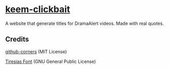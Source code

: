 # [keem-clickbait](http://ChildishGiant.github.io/leafy-clickbait/)
A website that generate titles for DramaAlert videos. Made with real quotes.


Credits
--
[github-corners](https://github.com/tholman/github-corners) (MIT License)

[Tiresias Font](https://www.fontsquirrel.com/fonts/tiresias-infofont) (GNU General Public License)
